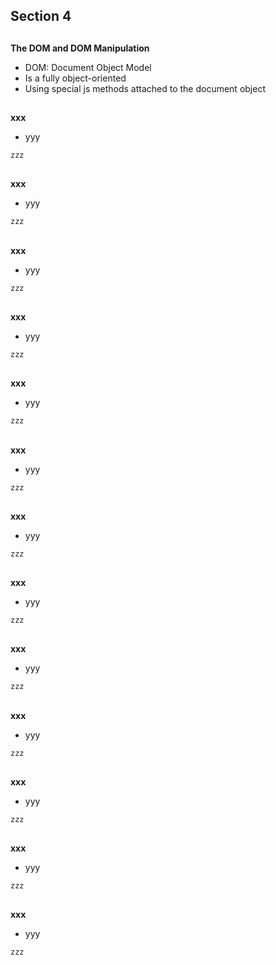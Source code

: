 ## Section 4

##
**The DOM and DOM Manipulation**
- DOM: Document Object Model
- Is a fully object-oriented
- Using special js methods attached to the document object

##
**xxx**
- yyy
```javascript
zzz
```

##
**xxx**
- yyy
```javascript
zzz
```

##
**xxx**
- yyy
```javascript
zzz
```

##
**xxx**
- yyy
```javascript
zzz
```

##
**xxx**
- yyy
```javascript
zzz
```

##
**xxx**
- yyy
```javascript
zzz
```

##
**xxx**
- yyy
```javascript
zzz
```

##
**xxx**
- yyy
```javascript
zzz
```

##
**xxx**
- yyy
```javascript
zzz
```

##
**xxx**
- yyy
```javascript
zzz
```

##
**xxx**
- yyy
```javascript
zzz
```

##
**xxx**
- yyy
```javascript
zzz
```

##
**xxx**
- yyy
```javascript
zzz
```
